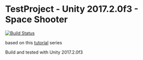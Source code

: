 # TestProject - Unity 2017.2.0f3 - Space Shooter

[![Build Status](https://travis-ci.org/JensFZ/TestProject.svg?branch=master)](https://travis-ci.org/JensFZ/TestProject)


based on this [tutorial](https://unity3d.com/de/learn/tutorials/s/space-shooter-tutorial) series

Build and tested with Unity 2017.2.0f3
